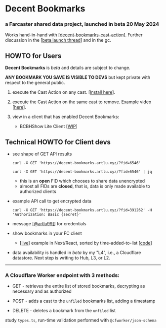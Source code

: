 # Decent Bookmarks

### a Farcaster shared data project, launched in beta 20 May 2024

Works hand-in-hand with [[decent-bookmarks-cast-action](https://github.com/artlu99/decent-bookmarks-cast-action)]. Further discussion in the [[beta launch thread](https://www.supercast.xyz/c/0x0706ea2903a950e7470142fb95451191eec7fe84)]
 and in the gc.

## HOWTO for Users

**Decent Bookmarks** is *beta* and details are subject to change.

**ANY BOOKMARK YOU SAVE IS VISIBLE TO DEVS** but kept private with respect to the general public.

1. execute the Cast Action on any cast. [[Install here](https://warpcast.com/artlu/0x732f2bd1)].
2. execute the Cast Action on the same cast to remove. Example video [[here](https://warpcast.com/artlu/0x7f2c3cb8)].
3. view in a client that has enabled Decent Bookmarks:
   
   - BCBHShow Lite Client [[WIP](https://client-bcbhshow.artlu.xyz)]
   
## Technical HOWTO for Client devs

- see shape of GET API results

   ```
  curl -X GET 'https://decent-bookmarks.artlu.xyz/?fid=6546'
   ```

	 ```
  curl -X GET 'https://decent-bookmarks.artlu.xyz/?fid=6546' | jq
   ```

	- this is an **open** FID which chooses to share data unencrypted
	- almost all FIDs are **closed**, that is, data is only made available to authorized clients
   
- example API call to get encrypted data
  
	 ```
	curl -X GET 'https://decent-bookmarks.artlu.xyz/?fid=391262' -H 'Authorization: Basic {secret}'
	 ```

- message [[@artlu99]](https://t.me/artlu99)] for credentials
    
- show bookmarks in your FC client
	-  [[live](https://client-bcbhshow.artlu.xyz)] example in Next/React, sorted by time-added-to-list [[code](https://github.com/artlu99/pinata-lite-client/blob/main/components/bookmarks.tsx)]

- data availability is handled in *beta* by my "L4", i.e., a Cloudflare datastore. Next step is writing to Hub, L3, or L2.

---
	
 ### A Cloudflare Worker endpoint with 3 methods:

- GET - retrieves the entire list of stored bookmarks, decrypting as necessary and as authorized

- POST - adds a cast to the `unfiled` bookmarks list, adding a timestamp

- DELETE - deletes a bookmark from the `unfiled` list

study `types.ts`, run-time validation performed with `@cfworker/json-schema`
